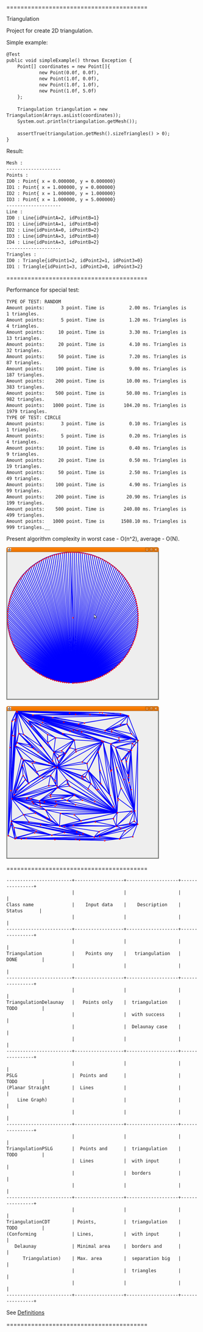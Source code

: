 ========================================

Triangulation

Project for create 2D triangulation.

Simple example:

    @Test
    public void simpleExample() throws Exception {
        Point[] coordinates = new Point[]{
                new Point(0.0f, 0.0f),
                new Point(1.0f, 0.0f),
                new Point(1.0f, 1.0f),
                new Point(1.0f, 5.0f)
        };

        Triangulation triangulation = new Triangulation(Arrays.asList(coordinates));
        System.out.println(triangulation.getMesh());

        assertTrue(triangulation.getMesh().sizeTriangles() > 0);
    }

Result:

    Mesh :
    --------------------
    Points :
    ID0 : Point{ x = 0.000000, y = 0.000000}
    ID1 : Point{ x = 1.000000, y = 0.000000}
    ID2 : Point{ x = 1.000000, y = 1.000000}
    ID3 : Point{ x = 1.000000, y = 5.000000}
    --------------------
    Line :
    ID0 : Line{idPointA=2, idPointB=1}
    ID1 : Line{idPointA=1, idPointB=0}
    ID2 : Line{idPointA=0, idPointB=2}
    ID3 : Line{idPointA=3, idPointB=0}
    ID4 : Line{idPointA=3, idPointB=2}
    --------------------
    Triangles :
    ID0 : Triangle{idPoint1=2, idPoint2=1, idPoint3=0}
    ID1 : Triangle{idPoint1=3, idPoint2=0, idPoint3=2}

========================================

Performance for special test:

    TYPE OF TEST: RANDOM
    Amount points:      3 point. Time is         2.00 ms. Triangles is      1 triangles.
    Amount points:      5 point. Time is         1.20 ms. Triangles is      4 triangles.
    Amount points:     10 point. Time is         3.30 ms. Triangles is     13 triangles.
    Amount points:     20 point. Time is         4.10 ms. Triangles is     32 triangles.
    Amount points:     50 point. Time is         7.20 ms. Triangles is     87 triangles.
    Amount points:    100 point. Time is         9.00 ms. Triangles is    187 triangles.
    Amount points:    200 point. Time is        10.00 ms. Triangles is    383 triangles.
    Amount points:    500 point. Time is        50.80 ms. Triangles is    982 triangles.
    Amount points:   1000 point. Time is       104.20 ms. Triangles is   1979 triangles.
    TYPE OF TEST: CIRCLE
    Amount points:      3 point. Time is         0.10 ms. Triangles is      1 triangles.
    Amount points:      5 point. Time is         0.20 ms. Triangles is      4 triangles.
    Amount points:     10 point. Time is         0.40 ms. Triangles is      9 triangles.
    Amount points:     20 point. Time is         0.50 ms. Triangles is     19 triangles.
    Amount points:     50 point. Time is         2.50 ms. Triangles is     49 triangles.
    Amount points:    100 point. Time is         4.90 ms. Triangles is     99 triangles.
    Amount points:    200 point. Time is        20.90 ms. Triangles is    199 triangles.
    Amount points:    500 point. Time is       240.80 ms. Triangles is    499 triangles.
    Amount points:   1000 point. Time is      1508.10 ms. Triangles is    999 triangles.__


Present algorithm complexity in worst case - O(n^2), average - O(N).

![CIRCLE](https://github.com/Konstantin8105/Triangulation/blob/master/triangulation/other/CIRCLE.png)

![RANDOM](https://github.com/Konstantin8105/Triangulation/blob/master/triangulation/other/RANDOM.png)

========================================

    ------------------------+------------------+-------------------+----------------+
                            |                  |                   |                |
    Class name              |    Input data    |    Description    |    Status      |
                            |                  |                   |                |
    ------------------------+------------------+-------------------+----------------+
                            |                  |                   |                |
    Triangulation           |    Points ony    |   triangulation   |   DONE         |
                            |                  |                   |                |
    ------------------------+------------------+-------------------+----------------+
                            |                  |                   |                |
    TriangulationDelaunay   |   Points only    |  triangulation    |   TODO         |
                            |                  |  with success     |                |
                            |                  |  Delaunay case    |                |
                            |                  |                   |                |
    ------------------------+------------------+-------------------+----------------+
                            |                  |                   |                |
    PSLG                    |  Points and      |                   |   TODO         |
    (Planar Straight        |  Lines           |                   |                |
        Line Graph)         |                  |                   |                |
                            |                  |                   |                |
    ------------------------+------------------+-------------------+----------------+
                            |                  |                   |                |
    TriangulationPSLG       |  Points and      |  triangulation    |   TODO         |
                            |  Lines           |  with input       |                |
                            |                  |  borders          |                |
                            |                  |                   |                |
    ------------------------+------------------+-------------------+----------------+
                            |                  |                   |                |
    TriangulationCDT        | Points,          |  triangulation    |   TODO         |
    (Conforming             | Lines,           |  with input       |                |
       Delaunay             | Minimal area     |  borders and      |                |
          Triangulation)    | Max. area        |  separation big   |                |
                            |                  |  triangles        |                |
                            |                  |                   |                |
    ------------------------+------------------+-------------------+----------------+

See [Definitions](https://www.cs.cmu.edu/~quake/triangle.defs.html)

========================================